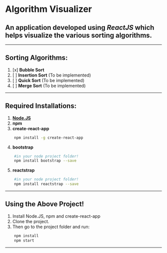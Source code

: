 # Algorithm Visualizer
An application developed using ***ReactJS*** which helps visualize the various sorting algorithms.
---
---
## Sorting Algorithms: 

1) [x] **Bubble Sort**
2) [ ] **Insertion Sort** (To be implemented)
3) [ ] **Quick Sort** (To be implemented)
4) [ ] **Merge Sort** (To be implemented)
---
## Required Installations: 

1) [**Node.JS**](https://nodejs.org/en/)
2) **npm**
3) **create-react-app** 
```bash
    npm install -g create-react-app
```
4) **bootstrap**
```bash
    #in your node project folder!
    npm install bootstrap --save
```
5) **reactstrap**
```bash
    #in your node project folder!
    npm install reactstrap --save
```
---

## Using the Above Project!

1. Install Node.JS, npm and create-react-app
2. Clone the project.
3. Then go to the project folder and run:
```bash
    npm install
    npm start
```
---




